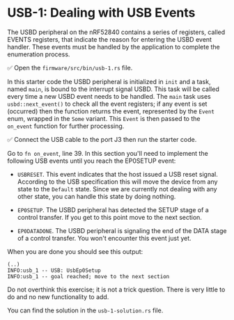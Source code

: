 # USB-1: Dealing with USB Events

The USBD peripheral on the nRF52840 contains a series of registers, called EVENTS registers, that indicate the reason for entering the USBD event handler. These events must be handled by the application to complete the enumeration process.

✅ Open the `firmware/src/bin/usb-1.rs` file. 

In this starter code the USBD peripheral is initialized in `init` and a task, named `main`, is bound to the interrupt signal USBD. This task will be called every time a new USBD event needs to be handled. The `main` task uses `usbd::next_event()` to check all the event registers; if any event is set (occurred) then the function returns the event, represented by the `Event` enum, wrapped in the `Some` variant. This `Event` is then passed to the `on_event` function for further processing.

✅ Connect the USB cable to the port J3 then run the starter code.

Go to `fn on_event`, line 39. In this section you'll need to implement the following USB events until you reach the EP0SETUP event:

- `USBRESET`. This event indicates that the host issued a USB reset signal. According to the USB specification this will move the device from any state to the `Default` state. Since we are currently not dealing with any other state, you can handle this state by doing nothing.

- `EP0SETUP`. The USBD peripheral has detected the SETUP stage of a control transfer. If you get to this point move to the next section.

- `EP0DATADONE`. The USBD peripheral is signaling the end of the DATA stage of a control transfer. You won't encounter this event just yet.

When you are done you should see this output:

``` console
(..)
INFO:usb_1 -- USB: UsbEp0Setup
INFO:usb_1 -- goal reached; move to the next section
```

Do not overthink this exercise; it is not a trick question. There is very little to do and no new functionality to add.

You can find the solution in the `usb-1-solution.rs` file.

